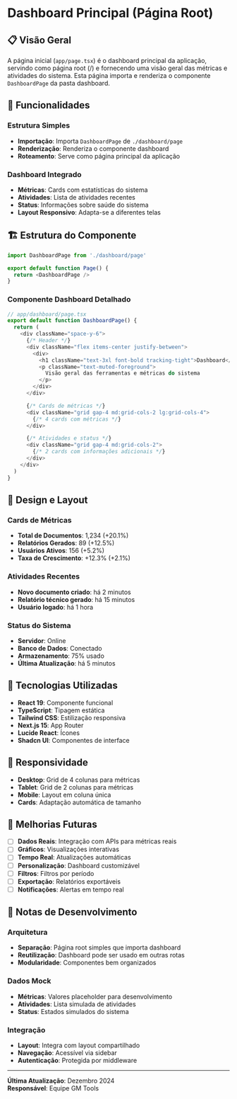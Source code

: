 # Dashboard Principal (Página Root)

## 📋 Visão Geral

A página inicial (`app/page.tsx`) é o dashboard principal da aplicação, servindo como página root (/) e fornecendo uma visão geral das métricas e atividades do sistema. Esta página importa e renderiza o componente `DashboardPage` da pasta dashboard.

## 🎯 Funcionalidades

### Estrutura Simples
- **Importação**: Importa `DashboardPage` de `./dashboard/page`
- **Renderização**: Renderiza o componente dashboard
- **Roteamento**: Serve como página principal da aplicação

### Dashboard Integrado
- **Métricas**: Cards com estatísticas do sistema
- **Atividades**: Lista de atividades recentes
- **Status**: Informações sobre saúde do sistema
- **Layout Responsivo**: Adapta-se a diferentes telas

## 🏗️ Estrutura do Componente

```typescript
import DashboardPage from './dashboard/page'

export default function Page() {
  return <DashboardPage />
}
```

### Componente Dashboard Detalhado
```typescript
// app/dashboard/page.tsx
export default function DashboardPage() {
  return (
    <div className="space-y-6">
      {/* Header */}
      <div className="flex items-center justify-between">
        <div>
          <h1 className="text-3xl font-bold tracking-tight">Dashboard</h1>
          <p className="text-muted-foreground">
            Visão geral das ferramentas e métricas do sistema
          </p>
        </div>
      </div>

      {/* Cards de métricas */}
      <div className="grid gap-4 md:grid-cols-2 lg:grid-cols-4">
        {/* 4 cards com métricas */}
      </div>

      {/* Atividades e status */}
      <div className="grid gap-4 md:grid-cols-2">
        {/* 2 cards com informações adicionais */}
      </div>
    </div>
  )
}
```

## 🎨 Design e Layout

### Cards de Métricas
- **Total de Documentos**: 1,234 (+20.1%)
- **Relatórios Gerados**: 89 (+12.5%)
- **Usuários Ativos**: 156 (+5.2%)
- **Taxa de Crescimento**: +12.3% (+2.1%)

### Atividades Recentes
- **Novo documento criado**: há 2 minutos
- **Relatório técnico gerado**: há 15 minutos
- **Usuário logado**: há 1 hora

### Status do Sistema
- **Servidor**: Online
- **Banco de Dados**: Conectado
- **Armazenamento**: 75% usado
- **Última Atualização**: há 5 minutos

## 🔧 Tecnologias Utilizadas

- **React 19**: Componente funcional
- **TypeScript**: Tipagem estática
- **Tailwind CSS**: Estilização responsiva
- **Next.js 15**: App Router
- **Lucide React**: Ícones
- **Shadcn UI**: Componentes de interface

## 📱 Responsividade

- **Desktop**: Grid de 4 colunas para métricas
- **Tablet**: Grid de 2 colunas para métricas
- **Mobile**: Layout em coluna única
- **Cards**: Adaptação automática de tamanho

## 🚀 Melhorias Futuras

- [ ] **Dados Reais**: Integração com APIs para métricas reais
- [ ] **Gráficos**: Visualizações interativas
- [ ] **Tempo Real**: Atualizações automáticas
- [ ] **Personalização**: Dashboard customizável
- [ ] **Filtros**: Filtros por período
- [ ] **Exportação**: Relatórios exportáveis
- [ ] **Notificações**: Alertas em tempo real

## 📝 Notas de Desenvolvimento

### Arquitetura
- **Separação**: Página root simples que importa dashboard
- **Reutilização**: Dashboard pode ser usado em outras rotas
- **Modularidade**: Componentes bem organizados

### Dados Mock
- **Métricas**: Valores placeholder para desenvolvimento
- **Atividades**: Lista simulada de atividades
- **Status**: Estados simulados do sistema

### Integração
- **Layout**: Integra com layout compartilhado
- **Navegação**: Acessível via sidebar
- **Autenticação**: Protegida por middleware

---

**Última Atualização**: Dezembro 2024  
**Responsável**: Equipe GM Tools